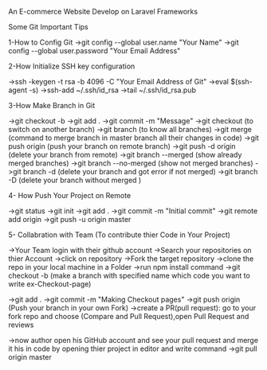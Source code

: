 An E-commerce Website Develop on Laravel Frameworks

Some Git Important Tips

1-How to Config Git
  ->git config --global user.name "Your Name"
  ->git config --global user.password "Your Email Address"

2-How Initialize SSH key configuration
  
  ->ssh -keygen -t rsa -b 4096 -C "Your Email Address of Git"
  ->eval $(ssh-agent -s)
  ->ssh-add ~/.ssh/id_rsa
  ->tail ~/.ssh/id_rsa.pub

3-How Make Branch in Git

  ->git checkout -b <Branch Name>
  ->git add .
  ->git commit -m "Message"
  ->git checkout <Branch Name> (to switch on another branch)
  ->git branch (to know all branches)
  ->git merge <Branch Name> (command to merge branch in master branch all their changes in code)
  ->git push origin <Branch Name> (push your branch on remote branch)
  ->git push -d origin <Branch Name> (delete your branch from remote)
  ->git branch --merged (show already merged branches)
  ->git branch --no-merged (show not merged branches)
  ->git branch -d <Branch Name> (delete your branch and got error if not merged)
  ->git branch  -D <Branch Name> (delete your branch without merged )

4- How Push Your Project on Remote

 ->git status
 ->git init
 ->git add .
 ->git commit -m "Initial commit"
 ->git remote add origin <your repository url>
 ->git push -u origin master

5- Collabration with Team (To contribute thier Code in Your Project)

 ->Your Team login with their github account
 ->Search your repositories on thier Account
 ->click on repository
 ->Fork the target repository
 ->clone the repo in your local machine in a Folder
 ->run npm install command
 ->git checkout -b <branch Name> (make a branch with specified name which code you want to write ex-Checkout-page)

 ->git add .
 ->git commit -m "Making Checkout pages"
 ->git push origin <branch Name> (Push your branch in your own Fork)
 ->create a PR(pull request): go to your fork repo and choose (Compare and Pull Request),open Pull Request and reviews

 ->now author open his GitHub account and see your pull request and merge it his in code by opening thier project in editor and write command ->git pull origin master
